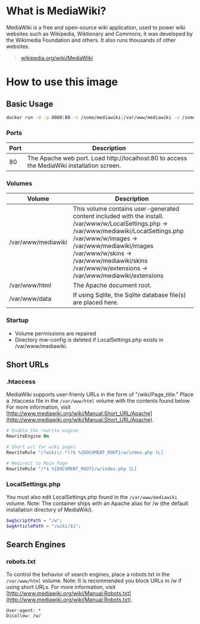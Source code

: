 # What is MediaWiki?

MediaWiki is a free and open-source wiki application, used to power wiki websites such as Wikipedia, Wiktionary and Commons; it was developed by the Wikimedia Foundation and others. It also runs thousands of other websites.

> [wikipedia.org/wiki/MediaWiki](wikipedia.org/wiki/MediaWiki)

# How to use this image

## Basic Usage

```bash
docker run -d -p 8080:80 -v /some/mediawiki:/var/www/mediawiki -v /some/html:/var/www/html -v /some/db:/var/www/data --name mediawiki coryroloff/mediawiki
```

### Ports

| Port | Description                                                                                |
|------|--------------------------------------------------------------------------------------------|
| 80   | The Apache web port. Load http://localhost:80 to access the MediaWiki installation screen. |

### Volumes

| Volume        | Description                                                                                                                                                                                |
|---------------|--------------------------------------------------------------------------------------------------------------------------------------------------------------------------------------------|
| /var/www/mediawiki         | This volume contains user-generated content included with the install.<br>/var/www/w/LocalSettings.php -> /var/www/mediawiki/LocalSettings.php<br>/var/www/w/images -> /var/www/mediawiki/images<br>/var/www/w/skins -> /var/www/mediawiki/skins<br>/var/www/w/extensions -> /var/www/mediawiki/extensions |
| /var/www/html | The Apache document root.                                                                                                   |
| /var/www/data | If using Sqlite, the Sqlite database file(s) are placed here.                                                                                                                              |

### Startup

* Volume permissions are repaired
* Directory mw-config is deleted if LocalSettings.php exists in /var/www/mediawiki.

## Short URLs

### .htaccess

MediaWiki supports user-frienly URLs in the form of "/wiki/Page_title." Place a .htaccess file in the `/var/www/html` volume with the contents found below. For more information, visit [http://www.mediawiki.org/wiki/Manual:Short_URL/Apache](http://www.mediawiki.org/wiki/Manual:Short_URL/Apache).

```apache
# Enable the rewrite engine
RewriteEngine On

# Short url for wiki pages
RewriteRule ^/?wiki(/.*)?$ %{DOCUMENT_ROOT}/w/index.php [L]

# Redirect to Main Page
RewriteRule ^/*$ %{DOCUMENT_ROOT}/w/index.php [L]
```

### LocalSettings.php

You must also edit LocalSettings.php found in the `/var/www/mediawiki` volume. Note: The container ships with an Apache alias for /w (the default installation directory of MediaWiki).

```php
$wgScriptPath = "/w";
$wgArticlePath = "/wiki/$1";
```

## Search Engines

### robots.txt

To control the behavior of search engines, place a robots.txt in the `/var/www/html` volume. Note: It is recommended you block URLs in /w if using short URLs. For more information, visit [http://www.mediawiki.org/wiki/Manual:Robots.txt](http://www.mediawiki.org/wiki/Manual:Robots.txt).

```
User-agent: *
Disallow: /w/
```
